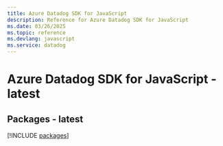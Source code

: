 ```yaml
---
title: Azure Datadog SDK for JavaScript
description: Reference for Azure Datadog SDK for JavaScript
ms.date: 03/26/2025
ms.topic: reference
ms.devlang: javascript
ms.service: datadog
---
```

# Azure Datadog SDK for JavaScript - latest
## Packages - latest
[!INCLUDE [packages](datadog-index.md)]